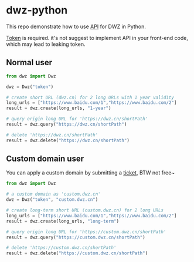 # dwz-python

This repo demonstrate how to use [API](https://dwz.cn/console/apidoc/v3) for DWZ in Python.

[Token](https://console.bce.baidu.com/dwz/#/dwz/token) is required.
it's not suggest to implement API in your front-end code, which may lead to leaking token.

## Normal user
```python
from dwz import Dwz

dwz = Dwz("token")

# create short URL (dwz.cn) for 2 long URLs with 1 year validity
long_urls = ["https://www.baidu.com/1","https://www.baidu.com/2"]
result = dwz.create(long_urls, "1-year")

# query origin long URL for 'https://dwz.cn/shortPath'
result = dwz.query("https://dwz.cn/shortPath")

# delete 'https://dwz.cn/shortPath'
result = dwz.delete("https://dwz.cn/shortPath")
```
## Custom domain user
You can apply a custom domain by submitting a [ticket](https://ticket.bce.baidu.com/#/ticket/create~productId=188&questionId=706&channel=2),
BTW not free~
```python
from dwz import Dwz

# a custom domain as 'custom.dwz.cn'
dwz = Dwz("token", "custom.dwz.cn")

# create long-term short URL (custom.dwz.cn) for 2 long URLs
long_urls = ["https://www.baidu.com/1","https://www.baidu.com/2"]
result = dwz.create(long_urls, "long-term")

# query origin long URL for 'https://custom.dwz.cn/shortPath'
result = dwz.query("https://custom.dwz.cn/shortPath")

# delete 'https://custom.dwz.cn/shortPath'
result = dwz.delete("https://custom.dwz.cn/shortPath")
```
